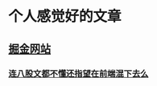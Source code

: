 # 个人感觉好的文章
## [掘金网站](https://juejin.cn/)
### [连八股文都不懂还指望在前端混下去么](https://juejin.cn/post/7016593221815910408)